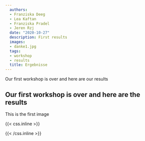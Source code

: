 ```yaml
---
  authors:
  - Franziska Deeg
  - Lea Kaftan
  - Franziska Pradel
  - Jeren Rzj
  date: "2020-10-27"
  description: First results
  images:
  - danke1.jpg
  tags:
  - workshop
  - results
  title: Ergebnisse
---
```

  
  
  Our first workshop is over and here are our results
<!--more-->
  ## Our first workshop is over and here are the results
  
This is the first image





{{< css.inline >}}
<style>
.canon { background: white; width: 100%; height: auto;}
</style>
{{< /css.inline >}}

